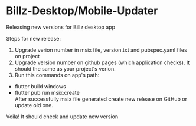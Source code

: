 # Billz-Desktop/Mobile-Updater
Releasing new versions for Billz desktop app

Steps for new release:
1. Upgrade verion number in msix file, version.txt and pubspec.yaml files on project
2. Upgrade version number on github pages (which application checks). It should the same as your project's verion.
3. Run this commands on app's path:
  - flutter build windows
  - flutter pub run msix:create  
  After successfully msix file generated create new release on GitHub or update old one.

Voila! It should check and update new version
